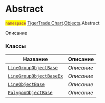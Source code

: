 
# Abstract

<mark style="color:purple;">`namespace`</mark> [TigerTrade.Chart](../../TigerTrade.Chart.md).[Objects](../../TigerTrade.Chart/Objects.md).Abstract

Описание


### Классы
| Название | Описание |
| --- | --- |
| [`LineGroupObjectBase`](./Abstract/LineGroupObjectBase.cs.md) | *Описание* |
| [`LineGroupObjectBaseEx`](./Abstract/LineGroupObjectBaseEx.cs.md) | *Описание* |
| [`LineObjectBase`](./Abstract/LineObjectBase.cs.md) | *Описание* |
| [`PolygonObjectBase`](./Abstract/PolygonObjectBase.cs.md) | *Описание* |
